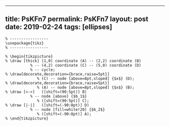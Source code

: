 ---
 title: PsKFn7
 permalink: PsKFn7
 layout: post
 date: 2019-02-24
 tags: [ellipses]
 ---

```latex% % Dans le préambule
% -----------------
\usepackage{tikz}
% -----------------

% \begin{tikzpicture}
% \draw [thick] (1,0) coordinate (A) -- (2,2) coordinate (B)
           % -- (4,2) coordinate (C) -- (5,0) coordinate (D)
           % -- cycle;
% \draw[decorate,decoration={brace,raise=5pt}]
              % (C) -- node [above=8pt,sloped] {$x$} (D);
% \draw[decorate,decoration={brace,raise=5pt}]
              % (A) -- node [above=8pt,sloped] {$x$} (B);
% \draw [<->]   ([shift=(90:5pt)] B)
           % -- node [above] {$b_1$}
              % ([shift=(90:5pt)] C);
% \draw [|-|]   ([shift=(-90:8pt)] D)
           % -- node [fill=white!20] {$b_2$}
              % ([shift=(-90:8pt)] A);
% \end{tikzpicture}
```
